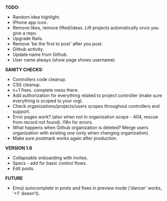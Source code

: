 __TODO:__
 * Random idea highlight.
 * iPhone app icon.
 * Remove likes, remove lifted/ideas. Lift projects automatically once you give a repo.
 * Upgrade Rails.
 * Remove 'be the first to post' after you post.
 * Github activity.
 * Update name from Github.
 * User name always (show page shows username).
 
__SANITY CHECKS:__
 * Controllers code cleanup.
 * CSS cleanup.
 * n+1 fixes. complete mess there.
 * Add authorization for everything related to project controller (make sure everything is scoped to your org).
 * Check organizations/projects/users scopes throughout controllers and support.
 * Error pages work? (also when not in organization scope - 404, rescue from record not found). I18n for errors.
 * What happens when Github organization is deleted? Merge users organization with existing one (only when changing organization).
 * Make sure postmark works again after production.
 
__VERSION 1.6__
 * Collapsable onboarding with invites.
 * Specs - add for basic control flows.
 * Edit posts.
 
__FUTURE__
 * Emoji autocomplete in posts and fixes in preview mode ('dancer' works, '+1' doesn't).
